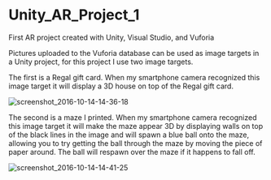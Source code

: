 # Unity_AR_Project_1
First AR project created with Unity, Visual Studio, and Vuforia

Pictures uploaded to the Vuforia database can be used as image targets in a Unity project, for this project I use two image targets. 

The first is a Regal gift card. When my smartphone camera recognized this image target it will display a 3D house on
top of the Regal gift card.

![screenshot_2016-10-14-14-36-18](https://cloud.githubusercontent.com/assets/14703849/19405698/806eda64-922f-11e6-959c-f9c74c98ae23.png)



The second is a maze I printed. When my smartphone camera recognized this image target it will make the maze appear 3D
by displaying walls on top of the black lines in the image and will spawn a blue ball onto the maze, allowing you to 
try getting the ball through the maze by moving the piece of paper around. The ball will respawn over the maze if it 
happens to fall off.

![screenshot_2016-10-14-14-41-25](https://cloud.githubusercontent.com/assets/14703849/19405722/dc3f5a08-922f-11e6-9153-1360928235ca.png)
